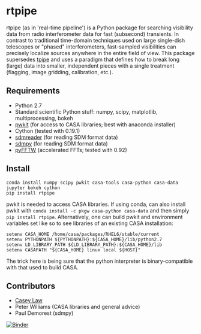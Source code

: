 rtpipe
==

rtpipe (as in 'real-time pipeline') is a Python package for searching visibility data from radio interferometer data for fast (subsecond) transients. In contrast to traditional time-domain techniques used on large single-dish telescopes or "phased" interferometers, fast-sampled visibilities can precisely localize sources anywhere in the entire field of view. This package supersedes [tpipe](http://github.com/caseyjlaw/tpipe) and uses a paradigm that defines how to break long (large) data into smaller, independent pieces with a single treatment (flagging, image gridding, calibration, etc.).

Requirements
---

* Python 2.7
* Standard scientific Python stuff: numpy, scipy, matplotlib, multiprocessing, bokeh
* [pwkit](http://github.com/pkgw/pwkit) (for access to CASA libraries; best with anaconda installer)
* Cython (tested with 0.19.1)
* [sdmreader](http://github.com/caseyjlaw/sdmreader) (for reading SDM format data)
* [sdmpy](http://github.com/demorest/sdmreader) (for reading SDM format data)
* [pyFFTW](https://pypi.python.org/pypi/pyFFTW) (accelerated FFTs; tested with 0.92)

Install
---
    conda install numpy scipy pwkit casa-tools casa-python casa-data jupyter bokeh cython
    pip install rtpipe

pwkit is needed to access CASA libraries. If using conda, can also install pwkit with `conda install -c pkgw casa-python casa-data` and then simply `pip install rtpipe`. Alternatively, one can build pwkit and environment variables set like so to see libraries of an existing CASA installation:

    setenv CASA_HOME /home/casa/packages/RHEL6/stable/current
    setenv PYTHONPATH ${PYTHONPATH}:${CASA_HOME}/lib/python2.7
    setenv LD_LIBRARY_PATH ${LD_LIBRARY_PATH}:${CASA_HOME}/lib
    setenv CASAPATH "${CASA_HOME} linux local ${HOST}"

The trick here is being sure that the python interpreter is binary-compatible with that used to build CASA.

Contributors
---
* [Casey Law](http://www.twitter.com/caseyjlaw)
* Peter Williams (CASA libraries and general advice)
* Paul Demorest (sdmpy)

[![Binder](http://mybinder.org/badge.svg)](http://mybinder.org/repo/caseyjlaw/docker-rtpipe)

